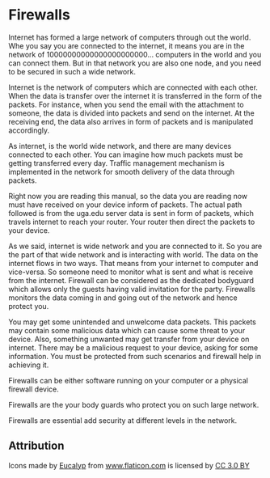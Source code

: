 # Firewalls

<center> <Firewalls-SVG-firewall_fire /> </center>

Internet has formed a large network of computers through out the world. Whe
you say you are connected to the internet, it means you are in the network of
10000000000000000000000... computers in the world and you can connect them.
But in that network you are also one node, and you need to be secured in such
a wide network.

Internet is the network of computers which are connected with each other.
When the data is transfer over the internet it is transferred in the form of
the packets. For instance, when you send the email with the attachment to
someone, the data is divided into packets and send on the internet. At the
receiving end, the data also arrives in form of packets and is manipulated
accordingly.

As internet, is the world wide network, and there are many devices connected
to each other. You can imagine how much packets must be getting transferred
every day. Traffic management mechanism is implemented in the network for
smooth delivery of the data through packets.

Right now you are reading this manual, so the data you are reading now must
have received on your device inform of packets. The actual path followed is
from the uga.edu server data is sent in form of packets, which travels
internet to reach your router. Your router then direct the packets to your
device.

As we said, internet is wide network and you are connected to it. So you are
the part of that wide network and is interacting with world. The data on the
internet flows in two ways. That means from your internet to computer and
vice-versa. So someone need to monitor what is sent and what is receive from
the internet. Firewall can be considered as the dedicated bodyguard which
allows only the guests having valid invitation for the party. Firewalls
monitors the data coming in and going out of the network and hence protect
you.

You may get some unintended and unwelcome data packets. This packets may
contain some malicious data which can cause some threat to your device. Also,
something unwanted may get transfer from your device on internet. There may
be a malicious request to your device, asking for some information. You must
be protected from such scenarios and firewall help in achieving it.

Firewalls can be either software running on your computer or a physical
firewall device.

Firewalls are the your body guards who protect you on such large network.

Firewalls are essential add security at different levels in the network.

## Attribution

<div>Icons made by <a href="https://www.flaticon.com/authors/eucalyp" title="Eucalyp">Eucalyp</a> from <a href="https://www.flaticon.com/" title="Flaticon">www.flaticon.com</a> is licensed by <a href="http://creativecommons.org/licenses/by/3.0/" title="Creative Commons BY 3.0" target="_blank">CC 3.0 BY</a></div>